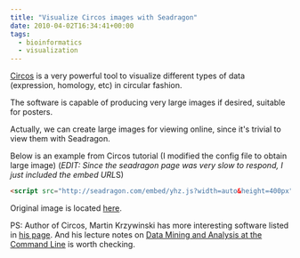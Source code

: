 ```yaml
---
title: "Visualize Circos images with Seadragon"
date: 2010-04-02T16:34:41+00:00
tags:
  - bioinformatics
  - visualization
---
```

[Circos](http://mkweb.bcgsc.ca/circos/) is a very powerful tool to visualize different types of data (expression, homology, etc) in circular fashion.

The software is capable of producing very large images if desired, suitable for posters. 

Actually, we can create large images for viewing online, since it's trivial to view them with Seadragon.

Below is an example from Circos tutorial (I modified the config file to obtain large image) (*EDIT: Since the seadragon page was very slow to respond, I just included the embed URL*S)

```html
<script src="http://seadragon.com/embed/yhz.js?width=auto&height=400px"></script>
```

Original image is located [here](/img/circos-tutorial-huge.png).

PS: Author of Circos, Martin Krzywinski has more interesting software listed in [his page](http://mkweb.bcgsc.ca/). And his lecture notes on [Data Mining and Analysis at the Command Line](http://mkweb.bcgsc.ca/perlworkshop/index.mhtml?code=2.1.2.4) is worth checking.
